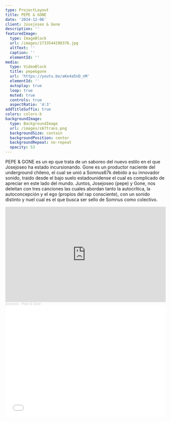 ```yaml
---
type: ProjectLayout
title: PEPE & GONE
date: '2024-12-06'
client: Josejoseo & Gone
description: ''
featuredImage:
  type: ImageBlock
  url: /images/1733544298376.jpg
  altText: ''
  caption: ''
  elementId: ''
media:
  type: VideoBlock
  title: pepe&gone
  url: 'https://youtu.be/aKe4a5nD_nM'
  elementId: ''
  autoplay: true
  loop: true
  muted: true
  controls: true
  aspectRatio: '4:3'
addTitleSuffix: true
colors: colors-b
backgroundImage:
  type: BackgroundImage
  url: /images/s67trans.png
  backgroundSize: contain
  backgroundPosition: center
  backgroundRepeat: no-repeat
  opacity: 53
---
```

PEPE & GONE es un ep que trata de un saboreo del nuevo estilo en el que Josejoseo ha estado incursionando. Gone es un productor naciente del underground chileno, el cual se unió a Somnus67k debido a su innovador sonido, traido desde el bajo suelo estadounidense el cual es complicado de apreciar en este lado del mundo. Juntos, Josejoseo (pepe) y Gone, nos deleitan con tres canciones las cuales abordan tanto la autocrítica, la autoconcepción y el ego (propios del rap consciente),  con un sonido distinto y nuel cual es el que busca ser sello de Somnus como colectivo.

<iframe width="100%" height="300" scrolling="no" frameborder="no" allow="autoplay" src="https://w.soundcloud.com/player/?url=https%3A//api.soundcloud.com/playlists/1915535319&color=%23ff5500&auto_play=false&hide_related=false&show_comments=true&show_user=true&show_reposts=false&show_teaser=true&visual=true"></iframe><div style="font-size: 10px; color: #cccccc;line-break: anywhere;word-break: normal;overflow: hidden;white-space: nowrap;text-overflow: ellipsis; font-family: Interstate,Lucida Grande,Lucida Sans Unicode,Lucida Sans,Garuda,Verdana,Tahoma,sans-serif;font-weight: 100;"><a href="https://soundcloud.com/josejoseo" title="josejoseo" target="_blank" style="color: #cccccc; text-decoration: none;">josejoseo</a> · <a href="https://soundcloud.com/josejoseo/sets/gone-pepe" title="Pepe & Gone" target="_blank" style="color: #cccccc; text-decoration: none;">Pepe & Gone</a></div>

<iframe style="border-radius:12px" src="https\\://open.spotify.com/embed/album/6XmeuZwZiZXRN5E9FB31zr?utm\\\_source=generator\\\&theme=0" width="100%" height="352" frameBorder="0" allowfullscreen="" allow="autoplay; clipboard-write; encrypted-media; fullscreen; picture-in-picture" loading="lazy"></iframe>

